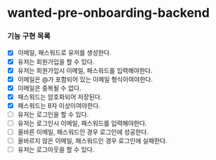 # wanted-pre-onboarding-backend


### 기능 구현 목록

- [X] 이메일, 패스워드로 유저를 생성한다.
- [X] 유저는 회원가입을 할 수 있다.
- [X] 유저는 회원가입시 이메일, 패스워드를 입력해야한다.
- [X] 이메일은 @가 포함되어 있는 이메일 형식이여야한다.
- [X] 이메일은 중복될 수 없다.
- [X] 패스워드는 암호화되어 저장된다.
- [X] 패스워드는 8자 이상이여야한다.
- [ ] 유저는 로그인을 할 수 있다.
- [ ] 유저는 로그인시 이메일, 패스워드를 입력해야한다.
- [ ] 올바른 이메일, 패스워드인 경우 로그인에 성공한다.
- [ ] 올바르지 않은 이메일, 패스워드인 경우 로그인에 실패한다.
- [ ] 유저는 로그아웃을 할 수 있다.